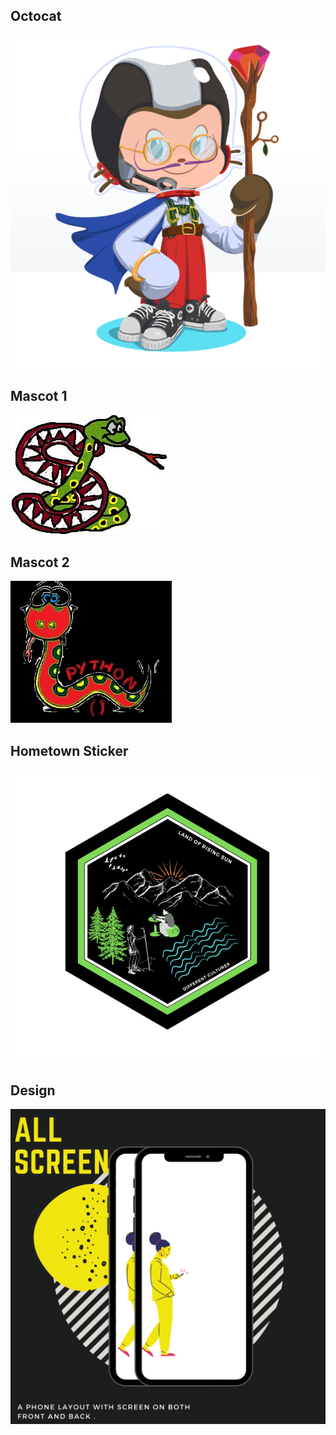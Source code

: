## Octocat

![](./Myoctocat.png)

## Mascot 1

![](./Shub_mascot.jpg)

## Mascot 2

![](./python_mascot.jpg)

## Hometown Sticker

![](./Hometown_sticker.png)

## Design

![](./Design.png)


